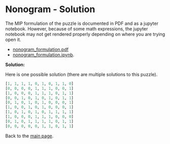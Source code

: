 # Nonogram - Solution

The MIP formulation of the puzzle is documented in PDF and as a jupyter notebook. 
However, because of some math expressions, the jupyter notebook may not get rendered properly 
depending on where you are trying open it.

- [nonogram_formulation.pdf](nonogram_formulation.pdf)
- [nonogram_formulation.ipynb](nonogram_formulation.ipynb).

**Solution:**

Here is one possible solution (there are multiple solutions to this puzzle).  
```python
[1, 1, 1, 1, 0, 1, 0, 1, 1, 0]
[0, 0, 0, 0, 1, 1, 1, 0, 0, 1]
[1, 0, 0, 0, 1, 1, 1, 0, 1, 1]
[0, 0, 1, 0, 1, 0, 1, 0, 1, 1]
[0, 1, 0, 1, 0, 1, 0, 0, 0, 1]
[1, 0, 0, 1, 0, 1, 0, 0, 0, 1]
[1, 0, 1, 0, 1, 0, 1, 1, 1, 1]
[1, 0, 0, 0, 1, 1, 1, 0, 0, 0]
[0, 1, 0, 1, 1, 1, 1, 0, 1, 1]
[0, 0, 0, 0, 0, 1, 1, 0, 1, 1]
```

Back to the [main page](../../README.md).